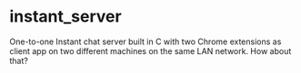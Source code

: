 # instant_server
One-to-one Instant chat server built in C with two Chrome extensions as client app on two different machines on the same LAN network. How about that? 
